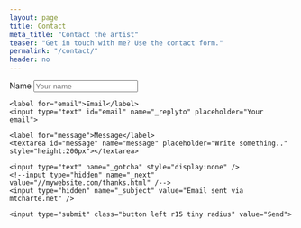 ```yaml
---
layout: page
title: Contact
meta_title: "Contact the artist"
teaser: "Get in touch with me? Use the contact form."
permalink: "/contact/"
header: no
---
```


<div class="contact_container">
  <form action="//formspree.io/teresa.camachohull@gmail.com" method="POST">
    <label for="name">Name</label>
    <input type="text" id="name" name="name" placeholder="Your name">

    <label for="email">Email</label>
    <input type="text" id="email" name="_replyto" placeholder="Your email">

    <label for="message">Message</label>
    <textarea id="message" name="message" placeholder="Write something.." style="height:200px"></textarea>
    
    <input type="text" name="_gotcha" style="display:none" />
    <!--input type="hidden" name="_next" value="//mywebsite.com/thanks.html" /-->
    <input type="hidden" name="_subject" value="Email sent via mtcharte.net" />

    <input type="submit" class="button left r15 tiny radius" value="Send">
  </form>
</div>
